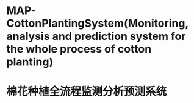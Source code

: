 # MAP-CottonPlantingSystem(Monitoring, analysis and prediction system for the whole process of cotton planting)
# 棉花种植全流程监测分析预测系统
